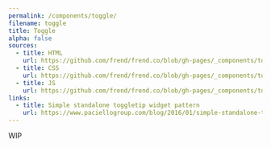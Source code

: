 ```yaml
---
permalink: /components/toggle/
filename: toggle
title: Toggle
alpha: false
sources:
  - title: HTML
    url: https://github.com/frend/frend.co/blob/gh-pages/_components/toggle/toggle.html
  - title: CSS
    url: https://github.com/frend/frend.co/blob/gh-pages/_components/toggle/toggle.css
  - title: JS
    url: https://github.com/frend/frend.co/blob/gh-pages/_components/toggle/toggle.js
links:
  - title: Simple standalone toggletip widget pattern
    url: https://www.paciellogroup.com/blog/2016/01/simple-standalone-toggletip-widget-pattern/
---
```



WIP